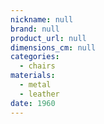 ```yaml
---
nickname: null
brand: null
product_url: null
dimensions_cm: null
categories:
  - chairs
materials:
  - metal
  - leather
date: 1960
---
```


